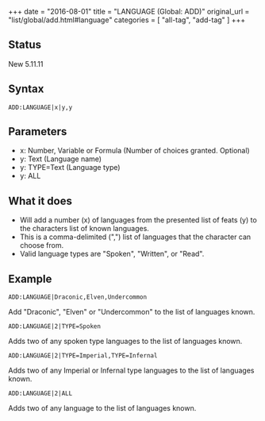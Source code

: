 +++
date = "2016-08-01"
title = "LANGUAGE (Global: ADD)"
original_url = "list/global/add.html#language"
categories = [ "all-tag", "add-tag" ]
+++

## Status

New 5.11.11

## Syntax

`ADD:LANGUAGE|x|y,y`

## Parameters

-   x: Number, Variable or Formula (Number of
    choices granted. Optional)
-   y: Text (Language name)
-   y: TYPE=Text (Language type)
-   y: ALL



What it does
------------

-   Will add a number (x) of languages from the presented list of
    feats (y) to the characters list of known languages.
-   This is a comma-delimited (",") list of languages that the character
    can choose from.
-   Valid language types are "Spoken", "Written", or "Read".

Example
-------

`ADD:LANGUAGE|Draconic,Elven,Undercommon`

Add "Draconic", "Elven" or "Undercommon" to the list of languages known.

`ADD:LANGUAGE|2|TYPE=Spoken`

Adds two of any spoken type languages to the list of languages known.

`ADD:LANGUAGE|2|TYPE=Imperial,TYPE=Infernal`

Adds two of any Imperial or Infernal type languages to the list of
languages known.

`ADD:LANGUAGE|2|ALL`

Adds two of any language to the list of languages known.

